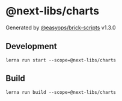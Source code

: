 # @next-libs/charts

Generated by [@easyops/brick-scripts] v1.3.0

## Development

`lerna run start --scope=@next-libs/charts`

## Build

`lerna run build --scope=@next-libs/charts`

[@easyops/brick-scripts]: https://github.com/easyops-cn/next-core/tree/master/packages/brick-scripts
